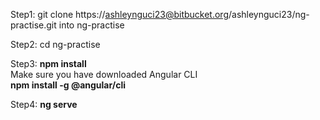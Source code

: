 Step1: 
git clone https://ashleynguci23@bitbucket.org/ashleynguci23/ng-practise.git
into ng-practise

Step2:
cd ng-practise

Step3:
**npm install**
<br/>
Make sure you have downloaded Angular CLI
<br/>
**npm install -g @angular/cli**

Step4:
**ng serve**

